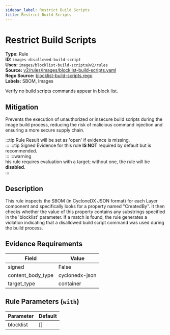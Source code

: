 ```yaml
---
sidebar_label: Restrict Build Scripts
title: Restrict Build Scripts
---  
```

# Restrict Build Scripts  
**Type:** Rule  
**ID:** `images-disallowed-build-script`  
**Uses:** `images/blocklist-build-scripts@v2/rules`  
**Source:** [v2/rules/images/blocklist-build-scripts.yaml](https://github.com/scribe-public/sample-policies/v2/rules/images/blocklist-build-scripts.yaml)  
**Rego Source:** [blocklist-build-scripts.rego](https://github.com/scribe-public/sample-policies/v2/rules/images/blocklist-build-scripts.rego)  
**Labels:** SBOM, Images  

Verify no build scripts commands appear in block list.


## Mitigation  
Prevents the execution of unauthorized or insecure build scripts during the image build process, reducing the risk of malicious command injection and ensuring a more secure supply chain.


:::tip 
Rule Result will be set as 'open' if evidence is missing.  
::: 
:::tip 
Signed Evidence for this rule **IS NOT** required by default but is recommended.  
::: 
:::warning  
his rule requires evaluation with a target; without one, the rule will be **disabled**.  
::: 

## Description  
This rule inspects the SBOM (in CycloneDX JSON format) for each Layer component and specifically looks for a property named "CreatedBy". 
It then checks whether the value of this property contains any substrings specified in the 'blocklist' parameter. 
If a match is found, the rule generates a violation indicating that a disallowed build script command was used during the build process.


## Evidence Requirements  
| Field | Value |
|-------|-------|
| signed | False |
| content_body_type | cyclonedx-json |
| target_type | container |

## Rule Parameters (`with`)  
| Parameter | Default |
|-----------|---------|
| blocklist | [] |
